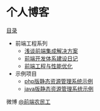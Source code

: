 # 个人博客

[目录](https://github.com/fouber/blog/issues)

* 前端工程系列
    * [浅谈前端集成解决方案](https://github.com/fouber/blog/issues/1)
    * [前端开发体系建设日记](https://github.com/fouber/blog/issues/2)
    * [前端工程与性能优化](https://github.com/fouber/blog/issues/3)
* 示例项目
    * [php版静态资源管理系统示例](https://github.com/fouber/static-resource-management-system-demo)
    * [java版静态资源管理系统示例](https://github.com/fouber/fis-java-jsp)

微博 [@前端农民工](http://www.weibo.com/fouber)
